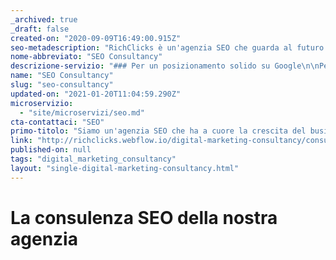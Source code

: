 ```yaml
---
_archived: true
_draft: false
created-on: "2020-09-09T16:49:00.915Z"
seo-metadescription: "RichClicks è un'agenzia SEO che guarda al futuro: il nostro metodo e la nostra consulenza per aumenta le tue conversioni da traffico organico. Contattaci!"
nome-abbreviato: "SEO Consultancy"
descrizione-servizio: "### Per un posizionamento solido su Google\n\nPer essere posizionato al meglio tra i risultati sui motori di ricerca (_e rimanerci!_) e per aumentare le tue conversioni da traffico organico è importante rispettare determinate best-practice SEO, tuttavia la strada non è così semplice come ti viene spesso descritta.\n\nLavorare sulla SEO è ogni giorno una sfida più complessa, in cui si fa a spallate per ottenere, poco a poco, una nuova fetta di una torta ghiottissima. La continua evoluzione degli algoritmi dei motori di ricerca, l’aumento dell’influenza dei Social, personalizzazione e localizzazione sono tutti fattori che influenzano tantissimo l’approccio dell’agenzia nei confronti della SEO.\n\nIl nostro approccio non è il classico da Agenzia SEO che punta alla crescita del traffico organico tralasciando parametri più importanti come la crescita del business e degli altri canali. **La SEO è un mezzo e non un fine**, perciò ci impegnamo a fornire una consulenza che porti effettivamente valore al tuo progetto e non semplicemente traffico fine a se stesso.\n\n### **L'approccio della nostra agenzia alla consulenza SEO.**\n\nI nostri **consulenti SEO** si aggiornano con costanza per stare al passo coi tempi e prevedere possibili evoluzioni dei motori di ricerca, in un campo del Digital talmente vasto che deve essere considerato con un occhio rivolto al futuro, un successo veloce e momentaneo potrebbe nascondere una penalizzazione nel giro di pochi mesi. Scegliere un'agenzia SEO che sappia costruire una crescita solida cogliendo le opportunità future, è fondamentale per qualsiasi business online.\n\nLa nostra consulenza SEO si basa su aspetti tecnici e creativi, non ragioniamo a compartimenti stagni e mettiamo sempre al centro di ogni strategia SEO la **crescita globale del sito**, anche di altri canali.  \nUn utente potrebbe conoscere il tuo sito tramite risultati organici, ma poi convertire tramite un'azione di remarketing di una [campagna di Digital Advertising](https://www.richclicks.it/digital-advertising/), in quel caso il posizionamento SEO è entrato in gioco in maniera cruciale nel percorso di conversione. Allo stesso modo un tuo cliente potrebbe conoscerti tramite campagne a pagamento e poi venire a convertire ricercando il vostro brand su Google e trovandovi tramite risultato organico.\n\nOgni nostra **consulenza SEO è molto concreta** e prevede piani di azione definiti e ordinati per priorità.\n\n**Un’agenzia SEO a Milano con un cuore internazionale.**\n--------------------------------------------------------\n\nLa nostra agenzia ha sede a **Milano** il cuore pulsante del web marketing Italiano. La nostra anima però è internazionale, la nostra sede principale infatti è a **Londra**, RichClicks è nata infatti nella capitale inglese dove è a contatto con una realtà SEO ben più competitiva di quella italiana. La possibilità di confrontarci con un mercato internazionale è un ottimo allenamento per poter poi performare in Italia.\n\n### **Consulenza SEO: come viene sviluppata?**\n\nIl nostro metodo di lavoro consiste in varie pratiche di posizionamento SEO che vanno dalle classiche basi della SEO on-page fino a tecniche più innovative di posizionamento tramite **Content Marketing** e **Authority Building**. Le nostre strategie SEO si focalizzano sempre su degli aspetti principali:\n\n#### **SEO Audit per verificare che il tuo sito comunichi correttamente con i motori di ricerca.**\n\nTutto parte da una approfondita fase di analisi che comprende decine di punti. Il risultato è un documento con problemi, spiegazioni e soluzioni a tutti i problemi tecnici che non consentono al tuo sito di esprimere tutta la sua potenzialità. **‍**\n\nSe necessario la nostra agenzia SEO supporterà la tua web agency e/o il programmatore interno al tuo team, al fine di risolvere tutti i problemi.\n\n#### **Ricerca ed Analisi Keyword per farti trovare dagli utenti.**\n\nNel frattempo che le problematiche tecniche vengono sistemate, la nostra SEO Agency si dedicherà alla ricerca e analisi delle parole chiave, selezionando quelle più strategiche. In questa fase, quando possibile, è prendiamo anche in considerazione idati di Google Ads per studiare le keyword più redditizie in termini di vendite o lead generati. Suddividiamo poi le keyword nelle varie fasi di ricerca dell’utente secondo una metodologia di [Inbound Marketing](https://www.richclicks.it/consulenza-digital-marketing/inbound-marketing/) per essere pronti a fare scelte strategiche.**‍**‍  \n\n#### **SEO Tecnico On-page per ottimizzare tutte le pagine strategiche.**\n\nLavoreremo direttamente sulle ottimizzazioni relative alla pagina stessa in base alla ricerca keyword e alla successiva strategia di posizionamento precedentemente proposta e concordata.\n\nIl risultato di questo lavoro è una **SEO Map**, una mappatura di tutte le pagine e parole chiave per le quali vogliamo posizionarle. Al termine di questo processo quindi, consegneremo nelle tue mani un documento operativo relativo alle ottimizzazioni on-page.   \n\n#### **Content Marketing per conquistare nuovi utenti.**\n\nil consulente SEO guiderà il tuo team nella progettazione di un piano editoriale strategico ottimizzato per i motori di ricerca. Il PED _(Piano Editoriale)_ verrà ottimizzato e rinnovato continuamente per garantire traffico e visibilità, rimanendo coerenti nel tempo con la strategia concordata.\n\nNon hai un team editoriale interno? I nostri Copywriter sono a disposizione per aiutarti.  \n\n#### **Authority Building per accrescere la tua fama sulla rete.**\n\nLavoreremo mensilmente sul rafforzamento dell’identità del tuo brand su Internet, tramite l’utilizzo di differenti pratiche volte all’acquisizione di link. In pratica si tratterà di migliorare l’autorità del tuo dominio guadagnando link da fonti autorevoli.**‍**\n\n### **Offriamo una consulenza con un occhio al Futuro.**  \n\nLa nostra consulenza SEO abbraccia una filosofia totalmente orientata ai tuoi potenziali utenti e punta a farti guadagnare quella visibilità che meriti, ma soprattutto a mantenerla il più a lungo possibile nel tempo. Per far questo evitiamo pericolose scorciatoie e tecniche _Black-Hat_ che potrebbero farti incorrere in segnalazioni o addirittura penalizzazioni.\n\nBenché nessuno sia a conoscenza delle evoluzioni future dell’algoritmo Google, cerchiamo di limitare al massimo eventuali fluttuazioni future. Cerchiamo di consegnare un posizionamento solido nel limite delle possibilità dettate dalla tecnologia attuale.  \n\n**Contattaci senza impegno** (_davvero, mica per scherzo!_) per garantire al tuo sito la visibilità che merita."
name: "SEO Consultancy"
slug: "seo-consultancy"
updated-on: "2021-01-20T11:04:59.290Z"
microservizio:
  - "site/microservizi/seo.md"
cta-contattaci: "SEO"
primo-titolo: "Siamo un'agenzia SEO che ha a cuore la crescita del business, non solo del traffico organico."
link: "http://richclicks.webflow.io/digital-marketing-consultancy/consulenza-seo"
published-on: null
tags: "digital_marketing_consultancy"
layout: "single-digital-marketing-consultancy.html"
---
```


La consulenza SEO della nostra agenzia
======================================
